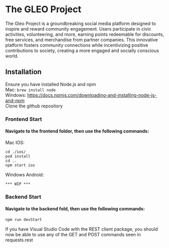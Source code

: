 # The GLEO Project

The Gleo Project is a groundbreaking social media platform designed to inspire and reward community engagement. Users participate in civic activities, volunteering, and more, earning points redeemable for discounts, free services, and merchandise from partner companies. This innovative platform fosters community connections while incentivizing positive contributions to society, creating a more engaged and socially conscious world.


## Installation

Ensure you have installed Node.js and npm \
Mac: `brew install node` \
Windows: https://docs.npmjs.com/downloading-and-installing-node-js-and-npm \
Clone the github repository

### Frontend Start
#### Navigate to the frontend folder, then use the following commands:
Mac IOS:
```
cd ./ios/
pod install
cd ..
npm start ios
```
Windows Android:
```
*** WIP ***
```

### Backend Start
#### Navigate to the backend fold, then use the following commands:
```
npm run devStart
```
If you have Visual Studio Code with the REST client package, you should now be able to use any of the GET and POST commands seen in requests.rest

